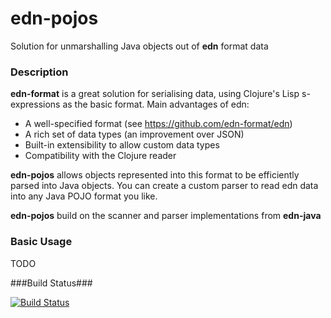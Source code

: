 edn-pojos
=========

Solution for unmarshalling Java objects out of **edn** format data

### Description

**edn-format**  is a great solution for serialising data, 
using Clojure's Lisp s-expressions as the basic format. Main advantages of edn:

 - A well-specified format (see https://github.com/edn-format/edn)
 - A rich set of data types (an improvement over JSON)
 - Built-in extensibility to allow custom data types
 - Compatibility with the Clojure reader

**edn-pojos** allows objects represented into this format to be efficiently parsed into
Java objects. You can create a custom parser to read edn data into any Java POJO format you like.

**edn-pojos** build on the scanner and parser implementations from **edn-java**

### Basic Usage

TODO

###Build Status###

[![Build Status](https://secure.travis-ci.org/mikera/edn-pojos.png)](http://travis-ci.org/mikera/edn-pojos)